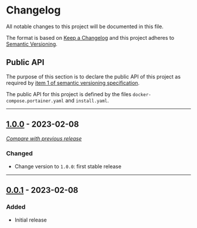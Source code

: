 
# Changelog
All notable changes to this project will be documented in this file.

The format is based on [Keep a Changelog](https://keepachangelog.com/en/) and this project adheres to [Semantic Versioning](https://semver.org/spec/v2.0.0.html).

## Public API

The purpose of this section is to declare the public API of this project as required by  [item 1 of semantic versioning specification](https://semver.org/spec/v2.0.0.html#spec-item-1).

The public API for this project is defined by the files `docker-compose.portainer.yaml` and `install.yaml`.

------

## [1.0.0](https://github.com/julienloizelet/ddev-portainer/releases/tag/v1.0.0) - 2023-02-08
[_Compare with previous release_](https://github.com/julienloizelet/ddev-portainer/compare/v0.0.1...v1.0.0)

### Changed

- Change version to `1.0.0`: first stable release


---

## [0.0.1](https://github.com/julienloizelet/ddev-portainer/releases/tag/v0.0.1) - 2023-02-08
### Added
- Initial release

